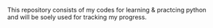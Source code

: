 This repository consists of  my  codes for learning & practcing python  
and will be soely used for tracking  my progress.
